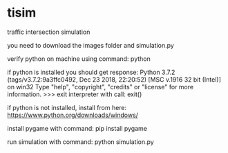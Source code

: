 # tisim
traffic intersection simulation 

you need to download the images folder and simulation.py

verify python on machine using command:
python

if python is installed you should get response: Python 3.7.2 (tags/v3.7.2:9a3ffc0492, Dec 23 2018, 22:20:52) [MSC v.1916 32 bit (Intel)] on win32
                                                Type "help", "copyright", "credits" or "license" for more information.
                                                >>>
exit interpreter with call: exit()
                                                
if python is not installed, install from here: https://www.python.org/downloads/windows/

install pygame with command: pip install pygame

run simulation with command: python simulation.py
